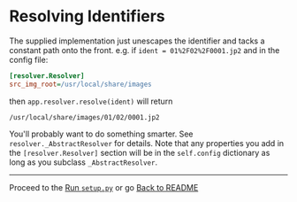 Resolving Identifiers
=====================

The supplied implementation just unescapes the identifier and tacks a constant path onto the front. e.g. if `ident = 01%2F02%2F0001.jp2` and in the config file:

```ini
[resolver.Resolver] 
src_img_root=/usr/local/share/images
```

then `app.resolver.resolve(ident)` will return 

```
/usr/local/share/images/01/02/0001.jp2
```

You'll probably want to do something smarter. See `resolver._AbstractResolver` for details. Note that any properties you add in the `[resolver.Resolver]` section will be in the `self.config` dictionary as long as you subclass `_AbstractResolver`.

* * *

Proceed to the [Run `setup.py`](setup.md) or go [Back to README](README.md)
